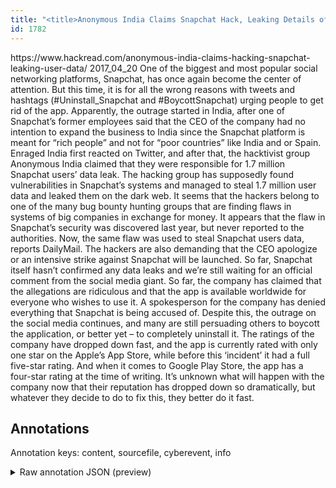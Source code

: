 ```yaml
---
title: "<title>Anonymous India Claims Snapchat Hack, Leaking Details of 1.7 Million users</title>"
id: 1782
---
```


<title>Anonymous India Claims Snapchat Hack, Leaking Details of 1.7 Million users</title>
<source> https://www.hackread.com/anonymous-india-claims-hacking-snapchat-leaking-user-data/ </source>
<date> 2017_04_20 </date>
<text>
One of the biggest and most popular social networking platforms, Snapchat, has once again become the center of attention. But this time, it is for all the wrong reasons with tweets and hashtags (#Uninstall_Snapchat and #BoycottSnapchat) urging people to get rid of the app.
Apparently, the outrage started in India, after one of Snapchat’s former employees said that the CEO of the company had no intention to expand the business to India since the Snapchat platform is meant for “rich people” and not for “poor countries” like India and or Spain. Enraged India first reacted on Twitter, and after that, the hacktivist group Anonymous India claimed that they were responsible for 1.7 million Snapchat users’ data leak.
The hacking group has supposedly found vulnerabilities in Snapchat’s systems and managed to steal 1.7 million user data and leaked them on the dark web. It seems that the hackers belong to one of the many bug bounty hunting groups that are finding flaws in systems of big companies in exchange for money.
It appears that the flaw in Snapchat’s security was discovered last year, but never reported to the authorities. Now, the same flaw was used to steal Snapchat users data, reports DailyMail. The hackers are also demanding that the CEO apologize or an intensive strike against Snapchat will be launched. So far, Snapchat itself hasn’t confirmed any data leaks and we’re still waiting for an official comment from the social media giant.
So far, the company has claimed that the allegations are ridiculous and that the app is available worldwide for everyone who wishes to use it. A spokesperson for the company has denied everything that Snapchat is being accused of.
Despite this, the outrage on the social media continues, and many are still persuading others to boycott the application, or better yet – to completely uninstall it. The ratings of the company have dropped down fast, and the app is currently rated with only one star on the Apple’s App Store, while before this ‘incident’ it had a full five-star rating. And when it comes to Google Play Store, the app has a four-star rating at the time of writing. It’s unknown what will happen with the company now that their reputation has dropped down so dramatically, but whatever they decide to do to fix this, they better do it fast.
</text>



## Annotations

Annotation keys: content, sourcefile, cyberevent, info

<details>
<summary>Raw annotation JSON (preview)</summary>

```json
{
  "content": "One of the biggest and most popular social networking platforms, Snapchat, has once again become the center of attention. But this time, it is for all the wrong reasons with tweets and hashtags (#Uninstall_Snapchat and #BoycottSnapchat)\u00a0urging people to get rid of the app. Apparently, the outrage started in India, after one of Snapchat\u2019s former employees said that the CEO of the company had no intention to expand the business to India since the Snapchat platform is meant for \u201crich people\u201d and not for \u201cpoor countries\u201d like India and or Spain. Enraged India first reacted on Twitter, and after that, the hacktivist group Anonymous India claimed that they were responsible for 1.7 million Snapchat users\u2019 data leak. The hacking group has supposedly found vulnerabilities in Snapchat\u2019s systems and managed to steal 1.7 million user data and leaked them on the dark web. It seems that the hackers belong to one of the many bug bounty hunting groups that are finding flaws in systems of big companies in exchange for money. It appears that the flaw in Snapchat\u2019s security was discovered last year,\u00a0but never reported to the authorities. Now, the same flaw was used to steal Snapchat users data, reports DailyMail. The hackers are also demanding that the CEO apologize or an intensive strike against Snapchat will be launched. So far, Snapchat itself hasn\u2019t confirmed any data leaks and we\u2019re still waiting for an official comment from the social media giant. So far, the company has claimed that the allegations are ridiculous and that the app is available worldwide for everyone who wishes to use it. A\u00a0spokesperson for the company has denied everything that Snapchat is being accused of. Despite this, the outrage on the social media continues, and many are still persuading others to boycott the application, or better yet \u2013 to completely uninstall it. The ratings of the company have dropped down fast, and the app is currently rated with only one star on the Apple\u2019s App Store, while before this \u2018incident\u2019 it had a full five-star rating. And when it comes to Google Play Store, the app has a four-star rating at the time of writing. It\u2019s unknown what will happen with the company now that their reputation has dropped down so dramatically, but whatever they decide to do to fix this, they better do it fast.",
  "sourcefile": "1782.txt",
  "cyberevent": {
    "hopper": [
      {
        "index": 0,
        "relation": "Same",
        "events": [
          {
            "index": "E3",
            "type": "Attack",
            "realis": "Actual",
            "nugget": {
              "startOffset": 811,
              "index": "T9",
              "endOffset": 816,
              "text": "steal"
            },
            "argument": [
              {
                "index": "T10",
                "text": "1.7 million",
                "endOffset": 828,
                "role": {
                  "type": "Number-of-Data"
                },
                "startOffset": 817,
                "type": "Number"
              },
              {
                "index": "T11",
                "text": "user data",
                "endOffset": 838,
                "role": {
                  "type": "Compromised-Data"
                },
                "startOffset": 829,
                "type": "PII"
              }
            ],
            "subtype": "Databreach"
          },
          {
            "index": "E4",
            "type": "Attack",
            "realis": "Actual",
            "nugget": {
              "startOffset": 843,
              "index": "T12",
              "endOffset": 849,
              "text": "leaked"
            },
            "argument": [
              {
                "index": "T13",
                "text": "them",
                "endOffset": 854,
                "role": {
                  "type": "Compromised-Data"
                },
  
```
</details>
